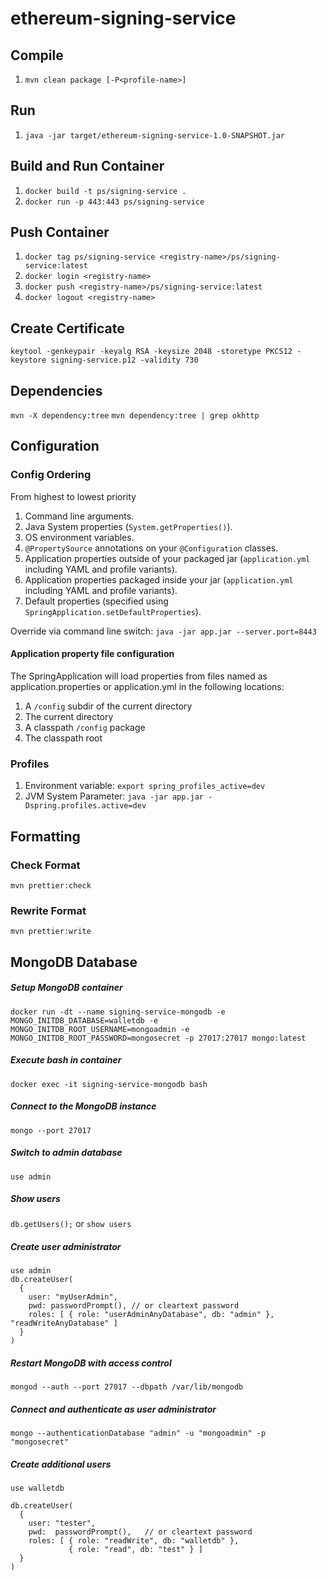 # ethereum-signing-service

## Compile

1. `mvn clean package [-P<profile-name>]`

## Run

1. `java -jar target/ethereum-signing-service-1.0-SNAPSHOT.jar`

## Build and Run Container

1. `docker build -t ps/signing-service .`
2. `docker run -p 443:443 ps/signing-service`

## Push Container

1. `docker tag ps/signing-service <registry-name>/ps/signing-service:latest`
2. `docker login <registry-name>`
3. `docker push <registry-name>/ps/signing-service:latest`
4. `docker logout <registry-name>`

## Create Certificate

`keytool -genkeypair -keyalg RSA -keysize 2048 -storetype PKCS12 -keystore signing-service.p12 -validity 730`

## Dependencies

`mvn -X dependency:tree`
`mvn dependency:tree | grep okhttp`

## Configuration

### Config Ordering

From highest to lowest priority

1. Command line arguments.
1. Java System properties (`System.getProperties()`).
1. OS environment variables.
1. `@PropertySource` annotations on your `@Configuration` classes.
1. Application properties outside of your packaged jar (`application.yml` including YAML and profile variants).
1. Application properties packaged inside your jar (`application.yml` including YAML and profile variants).
1. Default properties (specified using `SpringApplication.setDefaultProperties`).

Override via command line switch: `java -jar app.jar --server.port=8443`

#### Application property file configuration

The SpringApplication will load properties from files named as application.properties or application.yml in the following locations:

1. A `/config` subdir of the current directory
1. The current directory
1. A classpath `/config` package
1. The classpath root

### Profiles

1. Environment variable: `export spring_profiles_active=dev`
2. JVM System Parameter: `java -jar app.jar -Dspring.profiles.active=dev`

## Formatting

### Check Format
`mvn prettier:check`

### Rewrite Format
`mvn prettier:write`

## MongoDB Database

##### Setup MongoDB container
```
docker run -dt --name signing-service-mongodb -e MONGO_INITDB_DATABASE=walletdb -e MONGO_INITDB_ROOT_USERNAME=mongoadmin -e MONGO_INITDB_ROOT_PASSWORD=mongosecret -p 27017:27017 mongo:latest
```

##### Execute bash in container
```
docker exec -it signing-service-mongodb bash
```

##### Connect to the MongoDB instance
```
mongo --port 27017
```

##### Switch to admin database
`use admin`

##### Show users
`db.getUsers();` or `show users`

##### Create user administrator
```
use admin
db.createUser(
  {
    user: "myUserAdmin",
    pwd: passwordPrompt(), // or cleartext password
    roles: [ { role: "userAdminAnyDatabase", db: "admin" }, "readWriteAnyDatabase" ]
  }
)
```

##### Restart MongoDB with access control
```
mongod --auth --port 27017 --dbpath /var/lib/mongodb
```

##### Connect and authenticate as user administrator
```
mongo --authenticationDatabase "admin" -u "mongoadmin" -p "mongosecret"
```

##### Create additional users
```
use walletdb

db.createUser(
  {
    user: "tester",
    pwd:  passwordPrompt(),   // or cleartext password
    roles: [ { role: "readWrite", db: "walletdb" },
             { role: "read", db: "test" } ]
  }
)
```

